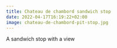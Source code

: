 ```yaml
---
title: Chateau de chambord sandwich stop
date: 2022-04-17T16:19:22+02:00
image: chateau-de-chambord-pit-stop.jpg
---
```

A sandwich stop with a view 
